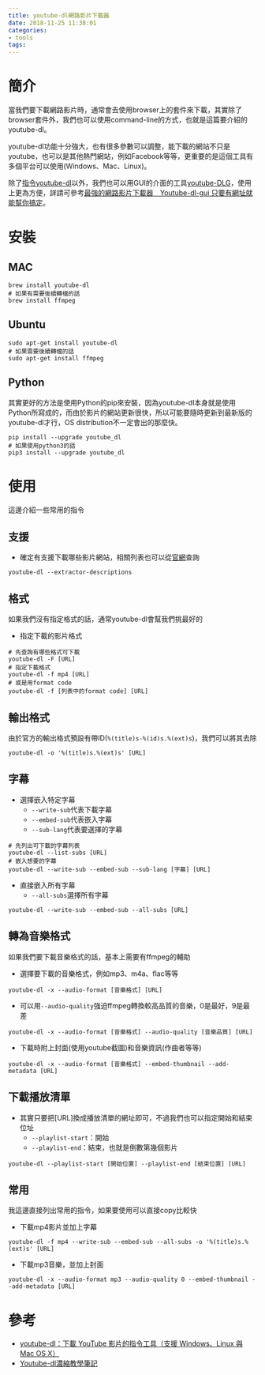 ```yaml
---
title: youtube-dl網路影片下載器
date: 2018-11-25 11:38:01
categories:
- tools
tags:
---
```

# 簡介
當我們要下載網路影片時，通常會去使用browser上的套件來下載，其實除了browser套件外，我們也可以使用command-line的方式，也就是這篇要介紹的youtube-dl。

youtube-dl功能十分強大，也有很多參數可以調整，能下載的網站不只是youtube，也可以是其他熱門網站，例如Facebook等等，更重要的是這個工具有多個平台可以使用(Windows、Mac、Linux)。

除了[指令youtube-dl](https://rg3.github.io/youtube-dl/index.html)以外，我們也可以用GUI的介面的工具[youtube-DLG](https://github.com/MrS0m30n3/youtube-dl-gui)，使用上更為方便，詳請可參考[最強的網路影片下載器　Youtube-dl-gui 只要有網址就能幫你搞定](https://www.kocpc.com.tw/archives/162438)。

# 安裝
## MAC
```
brew install youtube-dl
# 如果有需要後續轉檔的話
brew install ffmpeg
```
## Ubuntu
```
sudo apt-get install youtube-dl
# 如果需要後續轉檔的話
sudo apt-get install ffmpeg
```
## Python
其實更好的方法是使用Python的pip來安裝，因為youtube-dl本身就是使用Python所寫成的，而由於影片的網站更新很快，所以可能要隨時更新到最新版的youtube-dl才行，OS distribution不一定會出的那麼快。
```
pip install --upgrade youtube_dl
# 如果使用python3的話
pip3 install --upgrade youtube_dl
```

# 使用
這邊介紹一些常用的指令

## 支援
* 確定有支援下載哪些影片網站，相關列表也可以從[官網](https://github.com/rg3/youtube-dl/blob/master/docs/supportedsites.md)查詢
```
youtube-dl --extractor-descriptions
```
## 格式
如果我們沒有指定格式的話，通常youtube-dl會幫我們挑最好的

* 指定下載的影片格式
```
# 先查詢有哪些格式可下載
youtube-dl -F [URL]
# 指定下載格式
youtube-dl -f mp4 [URL]
# 或是用format code
youtube-dl -f [列表中的format code] [URL]
```

## 輸出格式
由於官方的輸出格式預設有帶ID(`%(title)s-%(id)s.%(ext)s`)，我們可以將其去除
```
youtube-dl -o '%(title)s.%(ext)s' [URL]
```

## 字幕
* 選擇嵌入特定字幕
  - `--write-sub`代表下載字幕
  - `--embed-sub`代表嵌入字幕
  - `--sub-lang`代表要選擇的字幕
```
# 先列出可下載的字幕列表
youtube-dl --list-subs [URL]
# 嵌入想要的字幕
youtube-dl --write-sub --embed-sub --sub-lang [字幕] [URL]
```
* 直接嵌入所有字幕
  - `--all-subs`選擇所有字幕
```
youtube-dl --write-sub --embed-sub --all-subs [URL]
```

## 轉為音樂格式
如果我們要下載音樂格式的話，基本上需要有ffmpeg的輔助

* 選擇要下載的音樂格式，例如mp3、m4a、flac等等
```
youtube-dl -x --audio-format [音樂格式] [URL]
```
* 可以用`--audio-quality`強迫ffmpeg轉換較高品質的音樂，0是最好，9是最差
```
youtube-dl -x --audio-format [音樂格式] --audio-quality [音樂品質] [URL]
```
* 下載時附上封面(使用youtube截圖)和音樂資訊(作曲者等等)
```
youtube-dl -x --audio-format [音樂格式] --embed-thumbnail --add-metadata [URL]
```

## 下載播放清單
* 其實只要把[URL]換成播放清單的網址即可，不過我們也可以指定開始和結束位址
  - `--playlist-start`：開始
  - `--playlist-end`：結束，也就是倒數第幾個影片
```
youtube-dl --playlist-start [開始位置] --playlist-end [結束位置] [URL]
```

## 常用
我這邊直接列出常用的指令，如果要使用可以直接copy比較快

* 下載mp4影片並加上字幕
```
youtube-dl -f mp4 --write-sub --embed-sub --all-subs -o '%(title)s.%(ext)s' [URL]
```
* 下載mp3音樂，並加上封面
```
youtube-dl -x --audio-format mp3 --audio-quality 0 --embed-thumbnail --add-metadata [URL]
```

# 參考
* [youtube-dl：下載 YouTube 影片的指令工具（支援 Windows、Linux 與 Mac OS X）](https://blog.gtwang.org/useful-tools/youtube-dl/)
* [Youtube-dl濃縮教學筆記](https://yogapan.github.io/2017/08/16/Youtube-dl%E6%BF%83%E7%B8%AE%E6%95%99%E5%AD%B8%E7%AD%86%E8%A8%98/)